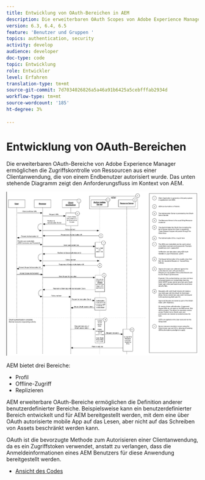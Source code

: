 ```yaml
---
title: Entwicklung von OAuth-Bereichen in AEM
description: Die erweiterbaren OAuth Scopes von Adobe Experience Manager ermöglichen die Zugriffskontrolle von Ressourcen aus einer Clientanwendung, die von einem Endbenutzer autorisiert wurde. Das unten stehende Diagramm zeigt den Anforderungsfluss im Kontext von AEM.
version: 6.3, 6.4, 6.5
feature: 'Benutzer und Gruppen '
topics: authentication, security
activity: develop
audience: developer
doc-type: code
topic: Entwicklung
role: Entwickler
level: Erfahren
translation-type: tm+mt
source-git-commit: 7d7034026826a5a46a91b6425a5cebfffab2934d
workflow-type: tm+mt
source-wordcount: '185'
ht-degree: 3%

---
```



# Entwicklung von OAuth-Bereichen

Die erweiterbaren OAuth-Bereiche von Adobe Experience Manager ermöglichen die Zugriffskontrolle von Ressourcen aus einer Clientanwendung, die von einem Endbenutzer autorisiert wurde. Das unten stehende Diagramm zeigt den Anforderungsfluss im Kontext von AEM.

![Oauth Scopes Flow](./assets/oauth-code-sample-develop/oauth-scopes-flow.png)

AEM bietet drei Bereiche:

* Profil
* Offline-Zugriff
* Replizieren

AEM erweiterbare OAuth-Bereiche ermöglichen die Definition anderer benutzerdefinierter Bereiche. Beispielsweise kann ein benutzerdefinierter Bereich entwickelt und für AEM bereitgestellt werden, mit dem eine über OAuth autorisierte mobile App auf das Lesen, aber nicht auf das Schreiben von Assets beschränkt werden kann.

OAuth ist die bevorzugte Methode zum Autorisieren einer Clientanwendung, da es ein Zugriffstoken verwendet, anstatt zu verlangen, dass die Anmeldeinformationen eines AEM Benutzers für diese Anwendung bereitgestellt werden.

* [Ansicht des Codes](https://github.com/Adobe-Consulting-Services/acs-aem-samples/blob/legacy/bundle/src/main/java/com/adobe/acs/samples/authentication/oauth/impl/SampleScopeWithPrivileges.java)
